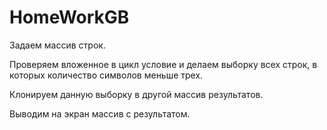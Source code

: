 # HomeWorkGB
Задаем массив строк.

Проверяем вложенное в цикл условие и делаем выборку всех строк, в которых количество символов меньше трех.

Клонируем данную выборку в другой массив результатов.

Выводим на экран массив с результатом.
